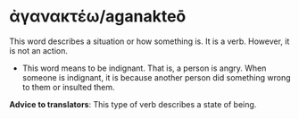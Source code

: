 # ἀγανακτέω/aganakteō

This word describes a situation or how something is. It is a verb. However, it is not an action. 

* This word means to be indignant. That is, a person is angry. When someone is indignant, it is because another person did something wrong to them or insulted them.

**Advice to translators**: This type of verb describes a state of being. 

